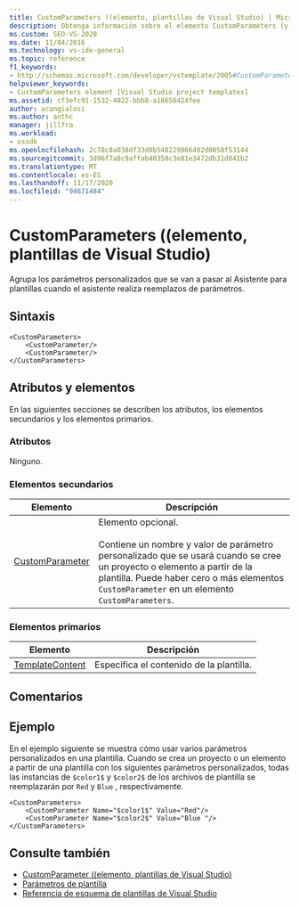 ```yaml
---
title: CustomParameters ((elemento, plantillas de Visual Studio) | Microsoft Docs
description: Obtenga información sobre el elemento CustomParameters (y cómo agrupa los parámetros personalizados que se van a pasar al Asistente para plantillas cuando el asistente realiza reemplazos de parámetros.
ms.custom: SEO-VS-2020
ms.date: 11/04/2016
ms.technology: vs-ide-general
ms.topic: reference
f1_keywords:
- http://schemas.microsoft.com/developer/vstemplate/2005#CustomParameters
helpviewer_keywords:
- CustomParameters element [Visual Studio project templates]
ms.assetid: cf3efc91-1532-4022-bbb8-a18658424fee
author: acangialosi
ms.author: anthc
manager: jillfra
ms.workload:
- vssdk
ms.openlocfilehash: 2c78c8a038df33d9b548229966402d0058f53144
ms.sourcegitcommit: 3d96f7a8c9affab40358c3e81e3472db31d841b2
ms.translationtype: MT
ms.contentlocale: es-ES
ms.lasthandoff: 11/17/2020
ms.locfileid: "94671484"
---
```

# <a name="customparameters-element-visual-studio-templates"></a>CustomParameters ((elemento, plantillas de Visual Studio)
Agrupa los parámetros personalizados que se van a pasar al Asistente para plantillas cuando el asistente realiza reemplazos de parámetros.

## <a name="syntax"></a>Sintaxis

```
<CustomParameters>
    <CustomParameter/>
    <CustomParameter/>
</CustomParameters>
```

## <a name="attributes-and-elements"></a>Atributos y elementos
 En las siguientes secciones se describen los atributos, los elementos secundarios y los elementos primarios.

### <a name="attributes"></a>Atributos
 Ninguno.

### <a name="child-elements"></a>Elementos secundarios

|Elemento|Descripción|
|-------------|-----------------|
|[CustomParameter](../extensibility/customparameter-element-visual-studio-templates.md)|Elemento opcional.<br /><br /> Contiene un nombre y valor de parámetro personalizado que se usará cuando se cree un proyecto o elemento a partir de la plantilla. Puede haber cero o más elementos `CustomParameter` en un elemento `CustomParameters`.|

### <a name="parent-elements"></a>Elementos primarios

|Elemento|Descripción|
|-------------|-----------------|
|[TemplateContent](../extensibility/templatecontent-element-visual-studio-templates.md)|Especifica el contenido de la plantilla.|

## <a name="remarks"></a>Comentarios

## <a name="example"></a>Ejemplo
 En el ejemplo siguiente se muestra cómo usar varios parámetros personalizados en una plantilla. Cuando se crea un proyecto o un elemento a partir de una plantilla con los siguientes parámetros personalizados, todas las instancias de `$color1$` y `$color2$` de los archivos de plantilla se reemplazarán por `Red` y `Blue` , respectivamente.

```
<CustomParameters>
    <CustomParameter Name="$color1$" Value="Red"/>
    <CustomParameter Name="$color2$" Value="Blue "/>
</CustomParameters>
```

## <a name="see-also"></a>Consulte también
- [CustomParameter ((elemento, plantillas de Visual Studio)](../extensibility/customparameter-element-visual-studio-templates.md)
- [Parámetros de plantilla](../ide/template-parameters.md)
- [Referencia de esquema de plantillas de Visual Studio](../extensibility/visual-studio-template-schema-reference.md)
